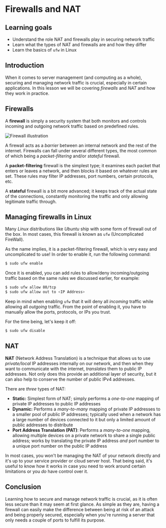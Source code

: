 # Firewalls and NAT

## Learning goals

- Understand the role NAT and firewalls play in securing network traffic
- Learn what the types of NAT and firewalls are and how they differ
- Learn the basics of `ufw` in Linux

## Introduction

When it comes to server management (and computing as a whole), securing and managing network traffic is crucial, especially in certain applications. In this lesson we will be covering *firewalls* and *NAT* and how they work in practice.

## Firewalls

A **firewall** is simply a security system that both monitors and controls incoming and outgoing network traffic based on predefined rules. 

![Firewall illustration](https://curriculum-content.s3.amazonaws.com/6685/devops-m1-firewalls-and-nat/firewalls.png)

A firewall acts as a *barrier* between an internal network and the rest of the internet. Firewalls can fall under several different types, the most common of which being a *packet-filtering* and/or *stateful* firewall.

A **packet-filtering** firewall is the simplest type; it examines each packet that enters or leaves a network, and then blocks it based on whatever rules are set. These rules may filter IP addresses, port numbers, certain protocols, etc.

A **stateful** firewall is a bit more advanced; it keeps track of the actual state of the connections, constantly monitoring the traffic and only allowing legitimate traffic through.

## Managing firewalls in Linux

Many *Linux* distributions like *Ubuntu* ship with some form of firewall out of the box. In most cases, this firewall is known as `ufw` (Uncomplicated FireWall).

As the name implies, it is a packet-filtering firewall, which is very easy and uncomplicated to use! In order to enable it, run the following command:

```bash
$ sudo ufw enable
```

Once it is enabled, you can add rules to allow/deny incoming/outgoing traffic based on the same rules we discussed earlier, for example:

```bash
$ sudo ufw allow 80/tcp
$ sudo ufw allow out to <IP Address>
```

Keep in mind when enabling `ufw` that it will deny all *incoming* traffic while allowing all *outgoing* traffic. From the point of enabling it, you have to manually allow the ports, protocols, or IPs you trust.

For the time being, let's keep it off:

```bash
$ sudo ufw disable
```

## NAT

**NAT** (Network Address Translation) is a technique that allows us to use *private/local* IP addresses internally on our network, and then when they want to communicate with the internet, *translates* them to public IP addresses. Not only does this provide an additional layer of security, but it can also help to conserve the number of public IPv4 addresses.

There are *three* types of NAT:

- **Static:** Simplest form of NAT; simply performs a *one-to-one* mapping of private IP addresses to public IP addresses
- **Dynamic:** Performs a *many-to-many* mapping of private IP addresses to a smaller pool of public IP addresses; typically used when a network has a large number of devices connected to it but only a limited amount of public addresses to distribute
- **Port Address Translation (PAT)**: Performs a *many-to-one* mapping, allowing multiple devices on a private network to share a single public address; works by translating the private IP address *and* port number to a unique port number on the public IP address

In most cases, you won't be managing the NAT of your network directly and it's up to your service provider or cloud server host. That being said, it's useful to know how it works in case you need to work around certain limitations or you *do* have control over it.

## Conclusion

Learning how to secure and manage network traffic is crucial, as it is often less secure than it may seem at first glance. As simple as they are, having a firewall can easily make the difference between being at risk of an attack and being properly secured, especially when you're running a server that only needs a couple of ports to fulfill its purpose.
